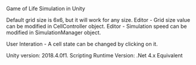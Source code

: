 Game of Life Simulation in Unity

Default grid size is 6x6, but it will work for any size.
Editor - Grid size value can be modified in CellController object.
Editor - Simulation speed can be modified in SimulationManager object.

User Interation - A cell state can be changed by clicking on it.

Unity version: 2018.4.0f1.
Scripting Runtime Version: .Net 4.x Equivalent
